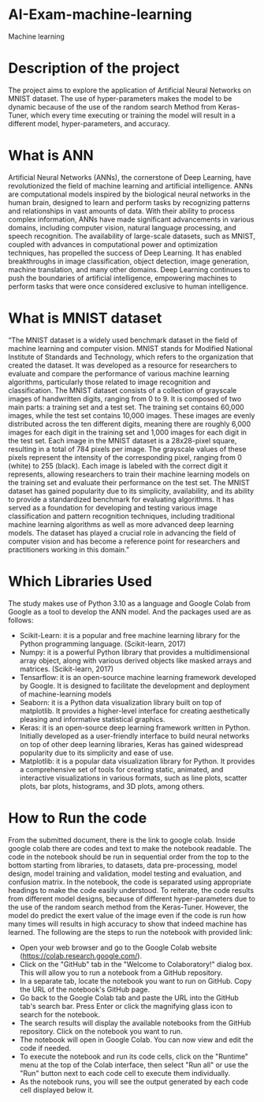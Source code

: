 # AI-Exam-machine-learning
Machine learning 

# Description of the project
The project aims to explore the application of Artificial Neural Networks on MNIST dataset. The use of hyper-parameters makes the model to be dynamic because of the use of the random search Method from Keras-Tuner, which every time executing or training the model will result in a different model, hyper-parameters, and accuracy. 

# What is ANN
Artificial Neural Networks (ANNs), the cornerstone of Deep Learning, have revolutionized the field of machine learning and artificial intelligence. ANNs are computational models inspired by the biological neural networks in the human brain, designed to learn and perform tasks by recognizing patterns and relationships in vast amounts of data. With their ability to process complex information, ANNs have made significant advancements in various domains, including computer vision, natural language processing, and speech recognition. The availability of large-scale datasets, such as MNIST, coupled with advances in computational power and optimization techniques, has propelled the success of Deep Learning. It has enabled breakthroughs in image classification, object detection, image generation, machine translation, and many other domains. Deep Learning continues to push the boundaries of artificial intelligence, empowering machines to perform tasks that were once considered exclusive to human intelligence.

# What is MNIST dataset
“The MNIST dataset is a widely used benchmark dataset in the field of machine learning and computer vision. MNIST stands for Modified National Institute of Standards and Technology, which refers to the organization that created the dataset. It was developed as a resource for researchers to evaluate and compare the performance of various machine learning algorithms, particularly those related to image recognition and classification. The MNIST dataset consists of a collection of grayscale images of handwritten digits, ranging from 0 to 9. It is composed of two main parts: a training set and a test set. The training set contains 60,000 images, while the test set contains 10,000 images. These images are evenly distributed across the ten different digits, meaning there are roughly 6,000 images for each digit in the training set and 1,000 images for each digit in the test set.
Each image in the MNIST dataset is a 28x28-pixel square, resulting in a total of 784 pixels per image. The grayscale values of these pixels represent the intensity of the corresponding pixel, ranging from 0 (white) to 255 (black). Each image is labeled with the correct digit it represents, allowing researchers to train their machine learning models on the training set and evaluate their performance on the test set. The MNIST dataset has gained popularity due to its simplicity, availability, and its ability to provide a standardized benchmark for evaluating algorithms. It has served as a foundation for developing and testing various image classification and pattern recognition techniques, including traditional machine learning algorithms as well as more advanced deep learning models. The dataset has played a crucial role in advancing the field of computer vision and has become a reference point for researchers and practitioners working in this domain.” 

# Which Libraries Used
The study makes use of Python 3.10 as a language and Google Colab from Google as a tool to develop the ANN model. And the packages used are as follows:
*	Scikit-Learn: it is a popular and free machine learning library for the Python programming language. (Scikit-learn, 2017)
*	Numpy:  it is a powerful Python library that provides a multidimensional array object, along with various derived objects like masked arrays and matrices. (Scikit-learn, 2017)
*	Tensarflow: it is an open-source machine learning framework developed by Google. It is designed to facilitate the development and deployment of machine-learning models
*	Seaborn: it is a Python data visualization library built on top of matplotlib. It provides a higher-level interface for creating aesthetically pleasing and informative statistical graphics.
*	Keras: it is an open-source deep learning framework written in Python. Initially developed as a user-friendly interface to build neural networks on top of other deep learning libraries, Keras has gained widespread popularity due to its simplicity and ease of use.
*	Matplotlib: it is a popular data visualization library for Python. It provides a comprehensive set of tools for creating static, animated, and interactive visualizations in various formats, such as line plots, scatter plots, bar plots, histograms, and 3D plots, among others.

# How to Run the code
From the submitted document, there is the link to google colab. Inside google colab there are codes and text to make the notebook readable. The code in the notebook should be run in sequential order from the top to the bottom starting from libraries, to datasets, data pre-processing, model design, model training and validation, model testing and evaluation, and confusion matrix. In the notebook, the code is separated using appropriate headings to make the code easily understood. To reiterate, the code results from different model designs, because of different hyper-parameters due to the use of the random search method from the Keras-Tuner. However, the model do predict the exert value of the image even if the code is run how many times will results in high accuracy to show that indeed machine has learned. The following are the steps to run the notebook with provided link:

* Open your web browser and go to the Google Colab website (https://colab.research.google.com/).
* Click on the "GitHub" tab in the "Welcome to Colaboratory!" dialog box. This will allow you to run a notebook from a GitHub repository.
* In a separate tab, locate the notebook you want to run on GitHub. Copy the URL of the notebook's GitHub page.
* Go back to the Google Colab tab and paste the URL into the GitHub tab's search bar. Press Enter or click the magnifying glass icon to search for the notebook.
* The search results will display the available notebooks from the GitHub repository. Click on the notebook you want to run.
* The notebook will open in Google Colab. You can now view and edit the code if needed.
* To execute the notebook and run its code cells, click on the "Runtime" menu at the top of the Colab interface, then select "Run all" or use the "Run" button next to each code cell to execute them individually.
* As the notebook runs, you will see the output generated by each code cell displayed below it.

